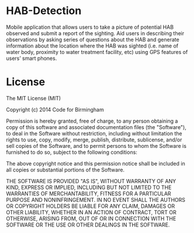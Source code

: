 HAB-Detection
=============
Mobile application that allows users to take a picture of potential HAB observed and submit a report of the sighting. Aid users in describing their observations by asking series of questions about the HAB and generate information about the location where the HAB was sighted (i.e. name of water body, proximity to water treatment facility, etc) using GPS features of users’ smart phones. 

License
=============
The MIT License (MIT)

Copyright (c) 2014 Code for Birmingham

Permission is hereby granted, free of charge, to any person obtaining a copy
of this software and associated documentation files (the "Software"), to deal
in the Software without restriction, including without limitation the rights
to use, copy, modify, merge, publish, distribute, sublicense, and/or sell
copies of the Software, and to permit persons to whom the Software is
furnished to do so, subject to the following conditions:

The above copyright notice and this permission notice shall be included in
all copies or substantial portions of the Software.

THE SOFTWARE IS PROVIDED "AS IS", WITHOUT WARRANTY OF ANY KIND, EXPRESS OR
IMPLIED, INCLUDING BUT NOT LIMITED TO THE WARRANTIES OF MERCHANTABILITY,
FITNESS FOR A PARTICULAR PURPOSE AND NONINFRINGEMENT. IN NO EVENT SHALL THE
AUTHORS OR COPYRIGHT HOLDERS BE LIABLE FOR ANY CLAIM, DAMAGES OR OTHER
LIABILITY, WHETHER IN AN ACTION OF CONTRACT, TORT OR OTHERWISE, ARISING FROM,
OUT OF OR IN CONNECTION WITH THE SOFTWARE OR THE USE OR OTHER DEALINGS IN
THE SOFTWARE.
